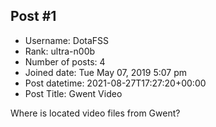 ## Post #1
- Username: DotaFSS
- Rank: ultra-n00b
- Number of posts: 4
- Joined date: Tue May 07, 2019 5:07 pm
- Post datetime: 2021-08-27T17:27:20+00:00
- Post Title: Gwent Video

Where is located video files from Gwent?
